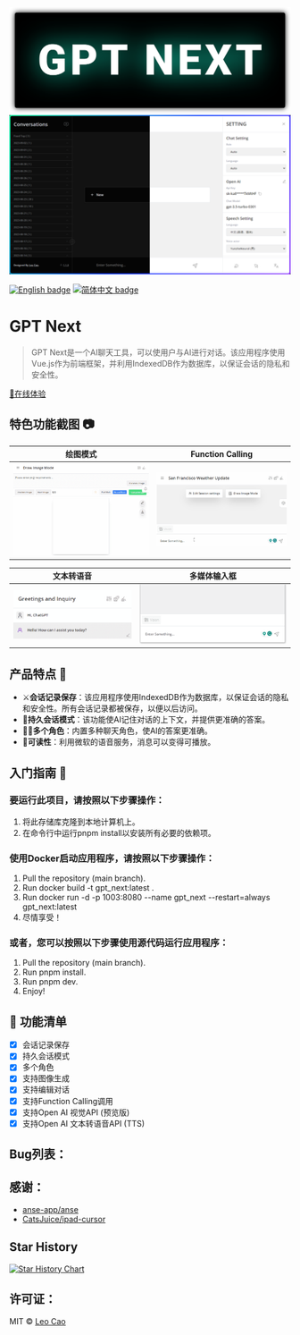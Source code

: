 ![GPTNext](./images/gpt_next.svg)
![BANNER](./images/forms.png)


[![English badge](https://img.shields.io/badge/%E8%8B%B1%E6%96%87-English-blue)](./README.md)
[![简体中文 badge](https://img.shields.io/badge/%E7%AE%80%E4%BD%93%E4%B8%AD%E6%96%87-Simplified%20Chinese-blue)](./README.zh_CN.md)

# GPT Next

> GPT Next是一个AI聊天工具，可以使用户与AI进行对话。该应用程序使用Vue.js作为前端框架，并利用IndexedDB作为数据库，以保证会话的隐私和安全性。

[🧭在线体验](https://gpt-next-shvd.vercel.app/)

## 特色功能截图 📷
| 绘图模式                               | Function Calling                            |
| -------------------------------------- | ------------------------------------------- |
| ![GPTNext](./images/DrawImageMode.gif) | ![GPTNext](./images/Function_Calling.gif)   |

| 文本转语音                             | 多媒体输入框                                |
| -------------------------------------- | ------------------------------------------- |
| ![GPTNext](./images/Speech.gif)        | ![GPTNext](./images/MultimediaInputBox.gif) |

## 产品特点 🚀

- ⚔**会话记录保存**：该应用程序使用IndexedDB作为数据库，以保证会话的隐私和安全性。所有会话记录都被保存，以便以后访问。
- 🔗**持久会话模式**：该功能使AI记住对话的上下文，并提供更准确的答案。
- 🤹‍♀️**多个角色**：内置多种聊天角色，使AI的答案更准确。
- 👏**可读性**：利用微软的语音服务，消息可以变得可播放。

## 入门指南 🎯

### 要运行此项目，请按照以下步骤操作：

1. 将此存储库克隆到本地计算机上。
2. 在命令行中运行pnpm install以安装所有必要的依赖项。

### 使用Docker启动应用程序，请按照以下步骤操作：

1. Pull the repository (main branch).
2. Run docker build -t gpt_next:latest .
3. Run docker run -d -p 1003:8080 --name gpt_next --restart=always gpt_next:latest
4. 尽情享受！

### 或者，您可以按照以下步骤使用源代码运行应用程序：

1. Pull the repository (main branch).
2. Run pnpm install.
3. Run pnpm dev.
4. Enjoy!

## 🚧 功能清单

- [x] 会话记录保存
- [x] 持久会话模式
- [x] 多个角色
- [x] 支持图像生成
- [x] 支持编辑对话
- [x] 支持Function Calling调用
- [x] 支持Open AI 视觉API (预览版)
- [x] 支持Open AI 文本转语音API (TTS)

## Bug列表：

## 感谢：

- [anse-app/anse](https://github.com/anse-app/anse)
- [CatsJuice/ipad-cursor](https://github.com/CatsJuice/ipad-cursor)

## Star History

[![Star History Chart](https://api.star-history.com/svg?repos=Caojiahao-Coder/gpt_next&type=Date)](https://star-history.com/#Caojiahao-Coder/gpt_next&Date)

## 许可证：
MIT © [Leo Cao](https://github.com/Caojiahao-Coder)
